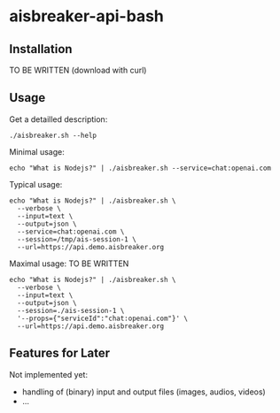 # aisbreaker-api-bash


Installation
------------

TO BE WRITTEN (download with curl)


Usage
-----

Get a detailled description:
```
./aisbreaker.sh --help
```


Minimal usage:
```
echo "What is Nodejs?" | ./aisbreaker.sh --service=chat:openai.com
```

Typical usage:
```
echo "What is Nodejs?" | ./aisbreaker.sh \
  --verbose \
  --input=text \
  --output=json \
  --service=chat:openai.com \
  --session=/tmp/ais-session-1 \
  --url=https://api.demo.aisbreaker.org 
```

Maximal usage:
TO BE WRITTEN
```
echo "What is Nodejs?" | ./aisbreaker.sh \
  --verbose \
  --input=text \
  --output=json \
  --session=./ais-session-1 \
  '--props={"serviceId":"chat:openai.com"}' \
  --url=https://api.demo.aisbreaker.org 
```


Features for Later
------------------
Not implemented yet:
* handling of (binary) input and output files (images, audios, videos)
* ...

